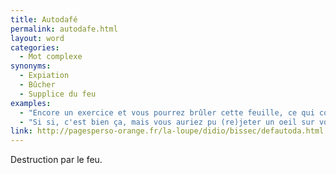 ```yaml
---
title: Autodafé
permalink: autodafe.html
layout: word
categories:
  - Mot complexe
synonyms:
  - Expiation
  - Bûcher
  - Supplice du feu
examples:
  - "Encore un exercice et vous pourrez brûler cette feuille, ce qui constituerait un superbe autodafé."
  - "Si si, c'est bien ça, mais vous auriez pu (re)jeter un oeil sur vos notes de cours de mathématiques du premier semestre, à moins qu'elles n'aient subi quelque gigantesque autodafé…"
link: http://pagesperso-orange.fr/la-loupe/didio/bissec/defautoda.html
---
```


Destruction par le feu.

